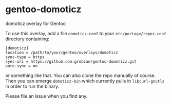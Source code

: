 # gentoo-domoticz
domoticz overlay for Gentoo

To use this overlay, add a file `domoticz.conf` to your `etc/portage/repos.conf` directory containing:
```
[domoticz]
location = /path/to/your/gentoo/overlays/domoticz
sync-type = https
sync-uri = https://github.com:grobian/gentoo-domoticz.git
auto-sync = no
```
or something like that.  You can also clone the repo manually of course.
Then you can emerge `domoticz-bin` which currently pulls in `libcurl-gnutls` in order to run the binary.

Please file an issue when you find any.
